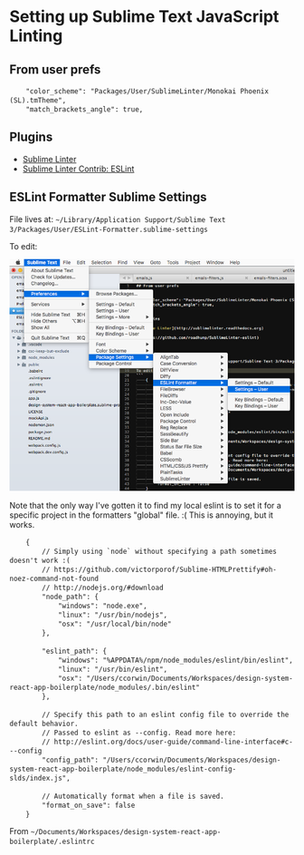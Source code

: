 # Setting up Sublime Text JavaScript Linting



## From user prefs

```
	"color_scheme": "Packages/User/SublimeLinter/Monokai Phoenix (SL).tmTheme",
	"match_brackets_angle": true,
```

## Plugins

 - [Sublime Linter](http://sublimelinter.readthedocs.org)
 - [Sublime Linter Contrib: ESLint](https://github.com/roadhump/SublimeLinter-eslint)



## ESLint Formatter Sublime Settings
File lives at: `~/Library/Application Support/Sublime Text 3/Packages/User/ESLint-Formatter.sublime-settings`

To edit:

![Alt text](./sublime-lint-prefs--eslint-formatter-prefs-mousing.png "Sublime Text Linting: Mousing to the ESLint Formatter Preferences")

Note that the only way I've gotten it to find my local eslint is to set it for a specific project in the formatters "global" file. :( This is annoying, but it works.


```
	{
		// Simply using `node` without specifying a path sometimes doesn't work :(
		// https://github.com/victorporof/Sublime-HTMLPrettify#oh-noez-command-not-found
		// http://nodejs.org/#download
		"node_path": {
			"windows": "node.exe",
			"linux": "/usr/bin/nodejs",
			"osx": "/usr/local/bin/node"
		},

		"eslint_path": {
			"windows": "%APPDATA%/npm/node_modules/eslint/bin/eslint",
			"linux": "/usr/bin/eslint",
			"osx": "/Users/ccorwin/Documents/Workspaces/design-system-react-app-boilerplate/node_modules/.bin/eslint"
		},

		// Specify this path to an eslint config file to override the default behavior.
		// Passed to eslint as --config. Read more here:
		// http://eslint.org/docs/user-guide/command-line-interface#c---config
		"config_path": "/Users/ccorwin/Documents/Workspaces/design-system-react-app-boilerplate/node_modules/eslint-config-slds/index.js",

		// Automatically format when a file is saved.
		"format_on_save": false
	}
```



From `~/Documents/Workspaces/design-system-react-app-boilerplate/.eslintrc`
